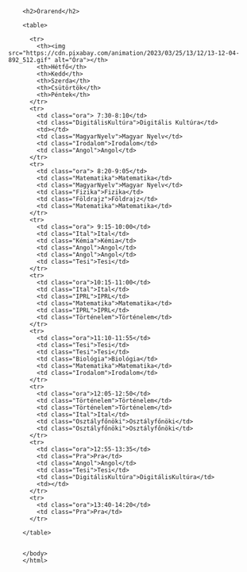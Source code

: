 <html>
    <head>
        <title>9.a Órarend</title>
        <link rel="stylesheet" href="stilus.css">
        <link rel="shortcut icon" href="favicon.ico" type="image/x-icon">
    </head>
    <body>

        <h2>Órarend</h2> 
        
        <table>
        
          <tr>
            <th><img src="https://cdn.pixabay.com/animation/2023/03/25/13/12/13-12-04-892_512.gif" alt="Óra"></th>
            <th>Hétfő</th>
            <th>Kedd</th>
            <th>Szerda</th>
            <th>Csütörtök</th>
            <th>Péntek</th>
          </tr>
          <tr>
            <td class="ora"> 7:30-8:10</td>
            <td class="DigitálisKultúra">Digitális Kultúra</td>
            <td></td>
            <td class="MagyarNyelv">Magyar Nyelv</td>
            <td class="Irodalom">Irodalom</td>
            <td class="Angol">Angol</td>
          </tr>
          <tr>
            <td class="ora"> 8:20-9:05</td>
            <td class="Matematika">Matematika</td>
            <td class="MagyarNyelv">Magyar Nyelv</td>
            <td class="Fizika">Fizika</td>
            <td class="Földrajz">Földrajz</td>
            <td class="Matematika">Matematika</td>
          </tr>
          <tr>
            <td class="ora"> 9:15-10:00</td>
            <td class="Ital">Ital</td>
            <td class="Kémia">Kémia</td>
            <td class="Angol">Angol</td>
            <td class="Angol">Angol</td>
            <td class="Tesi">Tesi</td>
          </tr>
          <tr>
            <td class="ora">10:15-11:00</td>
            <td class="Ital">Ital</td>
            <td class="IPRL">IPRL</td>
            <td class="Matematika">Matematika</td>
            <td class="IPRL">IPRL</td>
            <td class="Történelem">Történelem</td>
          </tr>
          <tr>
            <td class="ora">11:10-11:55</td>
            <td class="Tesi">Tesi</td>
            <td class="Tesi">Tesi</td>
            <td class="Biológia">Biológia</td>
            <td class="Matematika">Matematika</td>
            <td class="Irodalom">Irodalom</td>
          </tr>
          <tr>
            <td class="ora">12:05-12:50</td>
            <td class="Történelem">Történelem</td>
            <td class="Történelem">Történelem</td>
            <td class="Ital">Ital</td>
            <td class="Osztályfőnöki">Osztályfőnöki</td>
            <td class="Osztályfőnöki">Osztályfőnöki</td>
          </tr>
          <tr>
            <td class="ora">12:55-13:35</td>
            <td class="Pra">Pra</td>
            <td class="Angol">Angol</td>
            <td class="Tesi">Tesi</td>
            <td class="DigitálisKultúra">DigitálisKultúra</td>
            <td></td>
          </tr>
          <tr>
            <td class="ora">13:40-14:20</td>
            <td class="Pra">Pra</td>	  
          </tr>
        
        </table>
        
        
        </body>
        </html>
